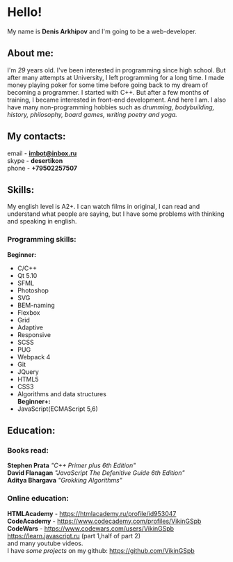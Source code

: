 # Hello!

My name is **Denis Arkhipov** and I'm going to be a web-developer.

## About me:
I'm *29* years old. I've been interested in programming since high school. But after many attempts at University, I left programming for a long time. 
I made money playing poker for some time before going back to my dream of becoming a programmer. I started with C++. But after a few months of training, I became interested in front-end development. And here I am.
I also have many non-programming hobbies such as *drumming, bodybuilding, history, philosophy, board games, writing poetry and yoga.*

## My contacts:
email - **imbot@inbox.ru**  
skype - **desertikon**  
phone - **+79502257507**

## Skills: 
My english level is A2+. I can watch films in original, I can read and understand what people are saying, but I have some problems with thinking and speaking in english.
  ### Programming skills:
  **Beginner:**  
* C/C++
* Qt 5.10
* SFML
* Photoshop
* SVG
* BEM-naming
* Flexbox
* Grid
* Adaptive
* Responsive
* SCSS
* PUG
* Webpack 4
* Git
* JQuery
* HTML5
* CSS3
* Algorithms and data structures  
  **Beginner+:**  
* JavaScript(ECMAScript 5,6)

## Education:
  ### Books read: 
  **Stephen Prata** *"C++ Primer plus 6th Edition"*  
  **David Flanagan** *"JavaScript The Defenitive Guide 6th Edition"*  
  **Aditya Bhargava** *"Grokking Algorithms"*  

  ### Online education:
  **HTMLAcademy** - https://htmlacademy.ru/profile/id953047  
  **CodeAcademy** - https://www.codecademy.com/profiles/VikinGSpb  
  **CodeWars** - https://www.codewars.com/users/VikinGSpb  
  https://learn.javascript.ru   (part 1,half of part 2)  
  and many youtube videos.  
  I have *some projects* on my github: https://github.com/VikinGSpb